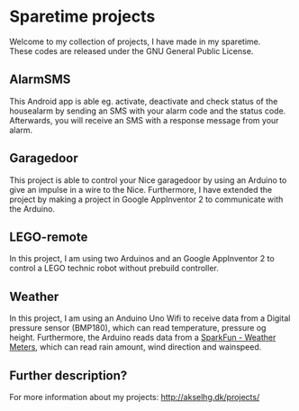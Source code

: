 # Sparetime projects
Welcome to my collection of projects, I have made in my sparetime.
<br />These codes are released under the GNU General Public License.

## AlarmSMS
This Android app is able eg. activate, deactivate and check status of the housealarm by sending an SMS with your alarm code and the status code. Afterwards, you will receive an SMS with a response message from your alarm.

## Garagedoor
This project is able to control your Nice garagedoor by using an Arduino to give an impulse in a wire to the Nice.
Furthermore, I have extended the project by making a project in Google AppInventor 2 to communicate with the Arduino.

## LEGO-remote
In this project, I am using two Arduinos and an Google AppInventor 2 to control a LEGO technic robot without prebuild controller.

## Weather
In this project, I am using an Anduino Uno Wifi to receive data from a Digital pressure sensor (BMP180), which can read temperature, pressure og height. Furthermore, the Arduino reads data from a [SparkFun - Weather Meters](https://www.sparkfun.com/products/8942), which can read rain amount, wind direction and wainspeed.

## Further description?
For more information about my projects: http://akselhg.dk/projects/
